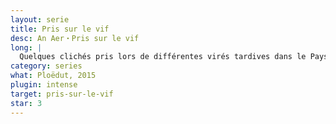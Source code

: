 ```yaml
---
layout: serie
title: Pris sur le vif
desc: An Aer・Pris sur le vif
long: |
  Quelques clichés pris lors de différentes virés tardives dans le Pays Pourleth.
category: series
what: Ploëdut, 2015
plugin: intense
target: pris-sur-le-vif
star: 3
---
```

